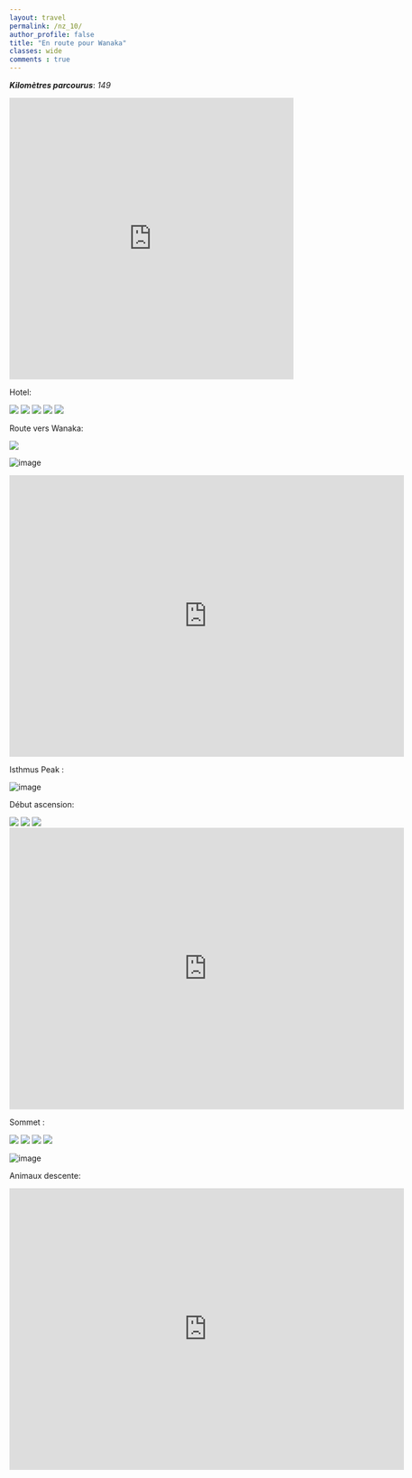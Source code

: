 ```yaml
---
layout: travel
permalink: /nz_10/
author_profile: false
title: "En route pour Wanaka"
classes: wide
comments : true
---
```


<!-- jQuery 1.8 or later, 33 KB -->
<script src="https://ajax.googleapis.com/ajax/libs/jquery/1.11.1/jquery.min.js"></script>

<!-- Fotorama from CDNJS, 19 KB -->
<link  href="https://cdnjs.cloudflare.com/ajax/libs/fotorama/4.6.4/fotorama.css" rel="stylesheet">
<script src="https://cdnjs.cloudflare.com/ajax/libs/fotorama/4.6.4/fotorama.js"></script>

***Kilomètres parcourus***: *149*

<iframe src="https://www.google.com/maps/d/u/0/embed?mid=1dQ1YPo5J--F48R0ep3aa1KUt5b6Oj0vp" width="100%" height="500" frameBorder="0"></iframe>

<br>

Hotel:

<div class="fotorama">
  <img src="https://drive.google.com/uc?id=1OJSJbb_ChxuJMhTidyiofFoAvHpxAP46">
  <img src="https://drive.google.com/uc?id=1LRTDDLH70B4HH-GHZcHiN8N1N86JZDAY">
  <img src="https://drive.google.com/uc?id=12shKSlvXPA_8hC6MGXHBzrVkXe3tHIu_">
  <img src="https://drive.google.com/uc?id=1qhilqCZx_Ls4m92lxIewUlE3WwU_Rs1r">
  <img src="https://drive.google.com/uc?id=1aghmt0yEdwi86HaC52tHQnCGLPdWciXL">
</div>

Route vers Wanaka:

<div class="fotorama">
  <img src="https://drive.google.com/uc?id=1yOreFy6iEhuGLBKFPmRPJQuFm_Q92eAY">
</div>

![image](https://drive.google.com/uc?id=1AiDXP6utgUvD3ZoVW6RuqQuhcNJBYpuS)

<iframe width="700" height="500" src="https://www.youtube.com/embed/brufNFH-9jo" frameborder="0" allow="accelerometer; autoplay; encrypted-media; gyroscope; picture-in-picture" allowfullscreen></iframe>

<br>

Isthmus Peak :

![image](https://drive.google.com/uc?id=1zKVKx9Nws1DZ7gFEHxcab4Qh207wT5yp)

Début ascension:

<div class="fotorama">
  <img src="https://drive.google.com/uc?id=1fwv1nZcQy0-RtErgYQL7JB8omSr1IFmD">
  <img src="https://drive.google.com/uc?id=1VAtwgK9EosBt-VQZ0lcA55unaomamyfj">
  <img src="https://drive.google.com/uc?id=1WL7KdzryqsFv3kaPlwyxHbAZt7echXqE">
</div>

<iframe width="700" height="500" src="https://www.youtube.com/embed/g2Gz5WhqKBE" frameborder="0" allow="accelerometer; autoplay; encrypted-media; gyroscope; picture-in-picture" allowfullscreen></iframe>

<br>

Sommet :

<div class="fotorama">
  <img src="https://drive.google.com/uc?id=1dfubpeOQD_HspSXpAWR0pRrUBitkOkez">
  <img src="https://drive.google.com/uc?id=1zSaR7b6W7GDnbCpKVt2-0phW-9j5wdC4">
  <img src="https://drive.google.com/uc?id=1hKHG2ChJeYzwI2dwXRkmoHIbXjDqZHoy">
  <img src="https://drive.google.com/uc?id=1McGCmW9ADeh38sBH6XpbENu5cpINjc20">
</div>

![image](https://drive.google.com/uc?id=11di16QGv94hSJOB14UEsr4Y3uEMWFIOb)

Animaux descente:

<iframe width="700" height="500" src="https://www.youtube.com/embed/_j9xw7aClsQ" frameborder="0" allow="accelerometer; autoplay; encrypted-media; gyroscope; picture-in-picture" allowfullscreen></iframe>

<br>

